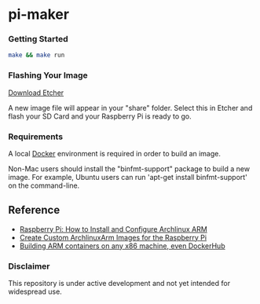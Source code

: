 
# pi-maker

### Getting Started

```bash
make && make run
```

### Flashing Your Image

[Download Etcher](http://etcher.io)

A new image file will appear in your "share" folder. Select this in Etcher and flash your SD Card and your Raspberry Pi is ready to go.

### Requirements

A local [Docker](https://www.docker.com/community-edition) environment is required in order to build an image.

Non-Mac users should install the "binfmt-support" package to build a new image. For example, Ubuntu users can run 'apt-get install binfmt-support' on the command-line.


## Reference
- [Raspberry Pi: How to Install and Configure Archlinux ARM](http://populationinversion.com/posts/raspberrypi-install-and-configure-archlinux-arm/)
- [Create Custom ArchlinuxArm Images for the Raspberry Pi](https://disconnected.systems/blog/raspberry-pi-archlinuxarm-setup)
- [Building ARM containers on any x86 machine, even DockerHub](https://resin.io/blog/building-arm-containers-on-any-x86-machine-even-dockerhub/)

### Disclaimer
This repository is under active development and not yet intended for widespread use.